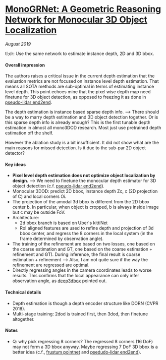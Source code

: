# [MonoGRNet: A Geometric Reasoning Network for Monocular 3D Object Localization](https://arxiv.org/pdf/1811.10247.pdf)

_August 2019_

tl;dr: Use the same network to estimate instance depth, 2D and 3D bbox.

#### Overall impression
The authors raises a critical issue in the current depth estimation that the evaluation metrics are not focused on instance level depth estimation. That means all SOTA methods are sub-optimal in terms of estimating instance level depth. This point echoes mine that the pixel wise depth map need finetune for 3D object detection, as opposed to freezing it as done in [pseudo-lidar end2end](pseudo_lidar_e2e.md).

The depth estimation is instance based sparse depth info. --> There should be a way to marry depth estimation and 3D object detection together. Or is this sparse depth info is already enough? This is the first tunable depth estimation in almost all mono3DOD research. Most just use pretrained depth estimation off the shelf.

However the ablation study is a bit insufficient. It did not show what are the main reasons for missed detection. Is it due to the sub-par 2D object detector? 

#### Key ideas
- **Pixel level depth estimation does not optimize object localization by design.** --> We need to finetune the monocular depth estimator for 3D object detection (c.f. [pseudo-lidar end2end](pseudo_lidar_e2e.md)).
- Monocular 3DOD: predict 2D bbox, instance depth Zc, c (2D projection of C) and local corners Oi.
- The projection of the amodal 3d bbox is different from the 2D bbox center b. In particular, when object is cropped, b is always inside image but c may be outside FoV.
- Architecture:
	- 2d bbox branch is based on Uber's kittiNet
	- RoI aligned features are used to refine depth and projection of 3d bbox center, and regress the 8 corners in the local system (in the frame determined by observation angle).
- The training of the refinement are based on two losses, one based on the coarse estimation and GT, one based on the coarse estimation + refinement and GT). During inference, the final result is coarse estimation + refinement --> Also, I am not quite sure if the way the refinement are regressed are optimal.
- Directly regressing angles in the camera coordinates leads to worse results. This confirms that the local appearance can only infer observation angle, as [deep3dbox](deep3dbox.md) pointed out.

#### Technical details
- Depth estimation is though a depth encoder structure like DORN (CVPR 2018).
- Multi-stage training: 2dod is trained first, then 3dod, then finetune altogether.


#### Notes
- Q: why pick regressing 8 corners? The regressed 8 corners (16 DoF) may not form a 3D bbox anyway. Maybe regressing 7 DoF 3D bbox is a better idea (c.f., [frustum pointnet](frustum_pointnet.md) and [psedudo-lidar end2end](pseudo_lidar_e2e.md)).
